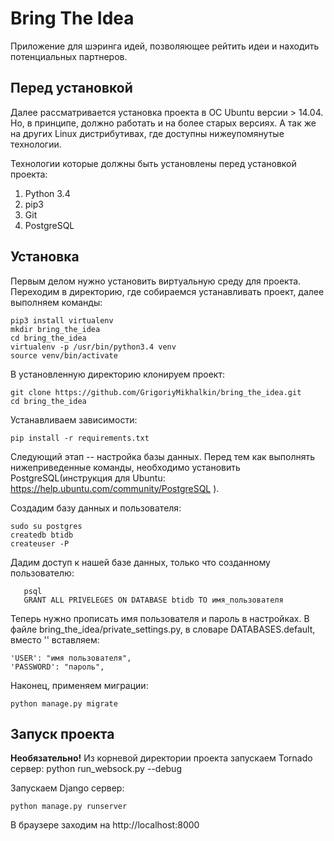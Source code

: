 # Bring The Idea

Приложение для шэринга идей, позволяющее рейтить идеи и находить потенциальных партнеров.

## Перед установкой

Далее рассматривается установка проекта в ОС Ubuntu версии > 14.04. Но, в принципе, должно работать и на более старых версиях. А так же на других Linux дистрибутивах, где доступны нижеупомянутые технологии.

Технологии которые должны быть установлены перед установкой проекта:

1. Python 3.4
2. pip3
3. Git
4. PostgreSQL

## Установка

Первым делом нужно установить виртуальную среду для проекта. Переходим в директорию, где собираемся устанавливать проект, далее выполняем команды:

    pip3 install virtualenv
    mkdir bring_the_idea
    cd bring_the_idea
    virtualenv -p /usr/bin/python3.4 venv
    source venv/bin/activate

В установленную директорию клонируем проект:

    git clone https://github.com/GrigoriyMikhalkin/bring_the_idea.git
    cd bring_the_idea

Устанавливаем зависимости:

    pip install -r requirements.txt

Следующий этап -- настройка базы данных. Перед тем как выполнять нижеприведенные команды, необходимо установить PostgreSQL(инструкция для Ubuntu: https://help.ubuntu.com/community/PostgreSQL ).

Создадим базу данных и пользователя:

    sudo su postgres
    createdb btidb
    createuser -P

Дадим доступ к нашей базе данных, только что созданному пользователю:

       psql
       GRANT ALL PRIVELEGES ON DATABASE btidb TO имя_пользователя

Теперь нужно прописать имя пользователя и пароль в настройках. В файле bring_the_idea/private_settings.py, в словаре DATABASES.default, вместо '' вставляем:

    'USER': "имя пользователя",
    'PASSWORD': "пароль",

Наконец, применяем миграции:

    python manage.py migrate

## Запуск проекта

**Необязательно!** Из корневой директории проекта запускаем Tornado сервер:
    python run_websock.py --debug

Запускаем Django сервер:

    python manage.py runserver

В браузере заходим на http://localhost:8000
